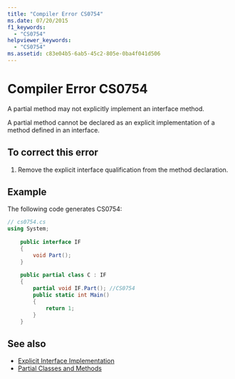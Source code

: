 ```yaml
---
title: "Compiler Error CS0754"
ms.date: 07/20/2015
f1_keywords: 
  - "CS0754"
helpviewer_keywords: 
  - "CS0754"
ms.assetid: c83e04b5-6ab5-45c2-805e-0ba4f041d506
---
```

# Compiler Error CS0754
A partial method may not explicitly implement an interface method.  
  
 A partial method cannot be declared as an explicit implementation of a method defined in an interface.  
  
## To correct this error  
  
1. Remove the explicit interface qualification from the method declaration.  
  
## Example  
 The following code generates CS0754:  
  
```csharp  
// cs0754.cs  
using System;  
  
    public interface IF  
    {  
        void Part();  
    }  
  
    public partial class C : IF  
    {  
        partial void IF.Part(); //CS0754  
        public static int Main()  
        {  
            return 1;  
        }  
    }  
```  
  
## See also

- [Explicit Interface Implementation](../programming-guide/interfaces/explicit-interface-implementation.md)
- [Partial Classes and Methods](../programming-guide/classes-and-structs/partial-classes-and-methods.md)
